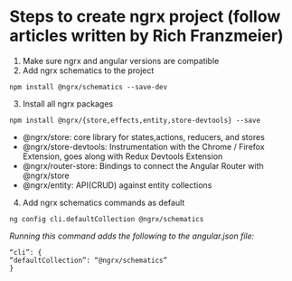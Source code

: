 # Steps to create ngrx project (follow articles written by Rich Franzmeier)

1. Make sure ngrx and angular versions are compatible
2. Add ngrx schematics to the project
```
npm install @ngrx/schematics --save-dev
```
3. Install all ngrx packages
```
npm install @ngrx/{store,effects,entity,store-devtools} --save
```
* @ngrx/store: core library for states,actions, reducers, and stores
* @ngrx/store-devtools: Instrumentation with the Chrome / Firefox Extension, goes along with Redux Devtools Extension
* @ngrx/router-store: Bindings to connect the Angular Router with @ngrx/store
* @ngrx/entity: API(CRUD) against entity collections

4. Add ngrx schematics commands as default
```
ng config cli.defaultCollection @ngrx/schematics
```
*Running this command adds the following to the angular.json file:*
```
“cli”: {
“defaultCollection”: “@ngrx/schematics”
}
```
